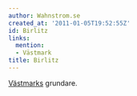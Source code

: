 ```yaml
---
author: Wahnstrom.se
created_at: '2011-01-05T19:52:55Z'
id: Birlitz
links:
  mention:
  - Västmark
title: Birlitz
---
```


[Västmarks] grundare.

  [Västmarks]: Västmark
